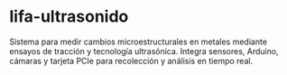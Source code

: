 # lifa-ultrasonido
Sistema para medir cambios microestructurales en metales mediante ensayos de tracción y tecnología ultrasónica. Integra sensores, Arduino, cámaras y tarjeta PCIe para recolección y análisis en tiempo real.
